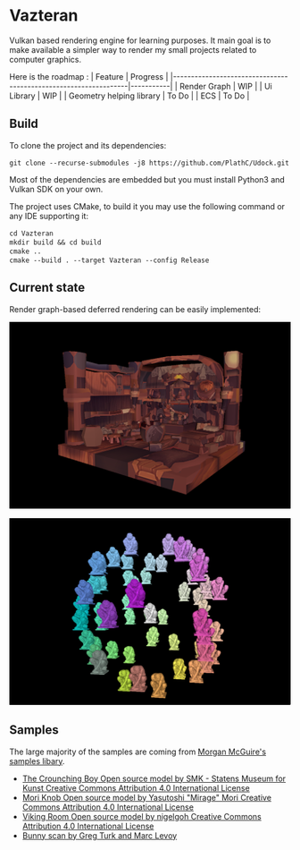 # Vazteran

Vulkan based rendering engine for learning purposes. It main goal is to make available a simpler way 
to render my small projects related to computer graphics. 

Here is the roadmap :
| Feature                                                         | Progress  |
|-----------------------------------------------------------------|-----------|
| Render Graph                                                    | WIP       |
| Ui Library                                                      | WIP       |
| Geometry helping library                                        | To Do     |
| ECS                                                             | To Do     |

## Build 

To clone the project and its dependencies:
```
git clone --recurse-submodules -j8 https://github.com/PlathC/Udock.git
```

Most of the dependencies are embedded but you must install Python3 and Vulkan SDK on your own.

The project uses CMake, to build it you may use the following command or any IDE supporting it:
```
cd Vazteran
mkdir build && cd build
cmake ..
cmake --build . --target Vazteran --config Release
```

## Current state

Render graph-based deferred rendering can be easily implemented:

![](./readmefiles/Texture.png)

![](./readmefiles/MultipleObject.png)

## Samples 

The large majority of the samples are coming from [Morgan McGuire's samples libary](https://casual-effects.com/data/).

- [The Crounching Boy Open source model by SMK - Statens Museum for Kunst Creative Commons Attribution 4.0 International License](https://www.myminifactory.com/object/3d-print-the-crouching-boy-104413)
- [Mori Knob Open source model by Yasutoshi "Mirage" Mori Creative Commons Attribution 4.0 International License](https://github.com/lighttransport/lighttransportequation-orb)
- [Viking Room Open source model by nigelgoh Creative Commons Attribution 4.0 International License](https://sketchfab.com/3d-models/viking-room-a49f1b8e4f5c4ecf9e1fe7d81915ad38)
- [Bunny scan by Greg Turk and Marc Levoy](https://faculty.cc.gatech.edu/~turk/bunny/bunny.html)
